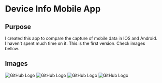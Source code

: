 # Device Info Mobile App

## Purpose

I created this app to compare the capture of mobile data in IOS and Android. I haven't spent much time on it. This is the first version. Check images bellow.

## Images

![GitHub Logo](/images/logo.png)
![GitHub Logo](/images/logo.png)
![GitHub Logo](/images/logo.png)
![GitHub Logo](/images/logo.png)
